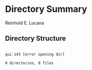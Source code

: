 # Directory Summary

Reinhold E. Lucana

## Directory Structure
```

qui`z43 [error opening dir]

0 directories, 0 files
```
